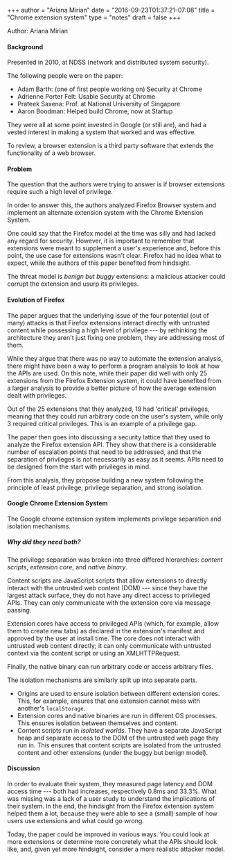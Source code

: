 +++
author = "Ariana Mirian"
date = "2016-09-23T01:37:21-07:08"
title = "Chrome extension system"
type = "notes"
draft = false
+++

Author: Ariana Mirian

#### Background

Presented in 2010, at NDSS (network and distributed system security).

The following people were on the paper:
- Adam Barth: (one of first people working on) Security at Chrome
- Adrienne Porter Felt: Usable Security at Chrome
- Prateek Saxena: Prof. at National University of Singapore
- Aaron Boodman: Helped build Chrome, now at Startup

They were all at some point invested in Google (or still are), and had a vested
interest in making a system that worked and was effective. 

To review, a browser extension is a third party software that extends the
functionality of a web browser. 

#### Problem

The question that the authors were trying to answer is if browser extensions
require such a high level of privilege.

In order to answer this, the authors analyzed Firefox Browser system and
implement an alternate extension system with the Chrome Extension System.

One could say that the Firefox model at the time was silly and had lacked any
regard for security. However, it is important to remember that extensions were
meant to supplement a user's experience and, before this point, the use case
for extensions wasn't clear. Firefox had no idea what to expect, while the
authors of this paper benefited from hindsight. 

The threat model is _benign but buggy_ extensions: a malicious attacker could
corrupt the extension and usurp its privileges.

#### Evolution of Firefox

The paper argues that the underlying issue of the four potential (out of many)
attacks is that Firefox extensions interact directly with untrusted content
while possessing a high level of privilege --- by rethinking the architecture
they aren't just fixing one problem, they are addressing most of them.

While they argue that there was no way to automate the extension analysis, there
might have been a way to perform a program analysis to look at how the APIs are
used. On this note, while their paper did well with only 25 extensions from the
Firefox Extension system, it could have benefited from a larger analysis to
provide a better picture of how the average extension dealt with privileges. 

Out of the 25 extensions that they analyzed, 19 had 'critical' privileges,
meaning that they could run arbitrary code on the user's system, while only 3
required critical privileges. This is an example of a privilege gap.

The paper then goes into discussing a security lattice that they used to
analyze the Firefox extension API. They show that there is a considerable
number of escalation points that need to be addressed, and that the separation
of privileges is not necessarily as easy as it seems. APIs need to be designed
from the start with privileges in mind.

From this analysis, they propose building a new system following the principle
of least privilege, privilege separation, and strong isolation.

#### Google Chrome Extension System

The Google chrome extension system implements privilege separation and isolation
mechanisms. 

##### Why did they need both? 

The privilege separation was broken into three differed hierarchies: _content
scripts_, _extension core_, and _native binary_.

Content scripts are JavaScript scripts that allow extensions to directly
interact with the untrusted web content (DOM) --- since they have the largest
attack surface, they do not have any direct access to privileged APIs. They can
only communicate with the extension core via message passing.

Extension cores have access to privileged APIs (which, for example, allow them
to create new tabs) as declared in the extension's manifest and approved by the
user at install time.  The core does not interact with untrusted web content
directly; it can only communicate with untrusted context via the content script
or using an XMLHTTPRequest.

Finally, the native binary can run arbitrary code or access arbitrary files.

The isolation mechanisms are similarly split up into separate parts.
- Origins are used to ensure isolation between different extension cores. This,
  for example, ensures that one extension cannot mess with another's
  `localStorage`.
- Extension cores and native binaries are run in different OS processes. This
  ensures isolation between themselves and content.
- Content scripts run in _isolated worlds_. They have a separate JavaScript
  heap and separate access to the DOM of the untrusted web page they run in.
  This ensures that content scripts are isolated from the untrusted content and
  other extensions (under the buggy but benign model).

#### Discussion

In order to evaluate their system, they measured page latency and DOM access
time --- both had increases, respectively 0.8ms and 33.3%. What was missing was
a lack of a user study to understand the implications of their system. In the
end, the hindsight from the Firefox extension system helped them a lot, because
they were able to see a (small) sample of how users use extensions and what
could go wrong. 

Today, the paper could be improved in various ways. You could look at more
extensions or determine more concretely what the APIs should look like, and,
given yet more hindsight, consider a more realistic attacker model.
